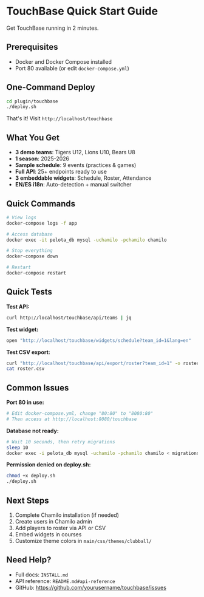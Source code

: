 # TouchBase Quick Start Guide

Get TouchBase running in 2 minutes.

## Prerequisites

- Docker and Docker Compose installed
- Port 80 available (or edit `docker-compose.yml`)

## One-Command Deploy

```bash
cd plugin/touchbase
./deploy.sh
```

That's it! Visit `http://localhost/touchbase`

## What You Get

- **3 demo teams**: Tigers U12, Lions U10, Bears U8
- **1 season**: 2025-2026
- **Sample schedule**: 9 events (practices & games)
- **Full API**: 25+ endpoints ready to use
- **3 embeddable widgets**: Schedule, Roster, Attendance
- **EN/ES i18n**: Auto-detection + manual switcher

## Quick Commands

```bash
# View logs
docker-compose logs -f app

# Access database
docker exec -it pelota_db mysql -uchamilo -pchamilo chamilo

# Stop everything
docker-compose down

# Restart
docker-compose restart
```

## Quick Tests

**Test API:**
```bash
curl http://localhost/touchbase/api/teams | jq
```

**Test widget:**
```bash
open "http://localhost/touchbase/widgets/schedule?team_id=1&lang=en"
```

**Test CSV export:**
```bash
curl "http://localhost/touchbase/api/export/roster?team_id=1" -o roster.csv
cat roster.csv
```

## Common Issues

**Port 80 in use:**
```bash
# Edit docker-compose.yml, change "80:80" to "8080:80"
# Then access at http://localhost:8080/touchbase
```

**Database not ready:**
```bash
# Wait 10 seconds, then retry migrations
sleep 10
docker exec -i pelota_db mysql -uchamilo -pchamilo chamilo < migrations/001_init.sql
```

**Permission denied on deploy.sh:**
```bash
chmod +x deploy.sh
./deploy.sh
```

## Next Steps

1. Complete Chamilo installation (if needed)
2. Create users in Chamilo admin
3. Add players to roster via API or CSV
4. Embed widgets in courses
5. Customize theme colors in `main/css/themes/clubball/`

## Need Help?

- Full docs: `INSTALL.md`
- API reference: `README.md#api-reference`
- GitHub: https://github.com/yourusername/touchbase/issues
